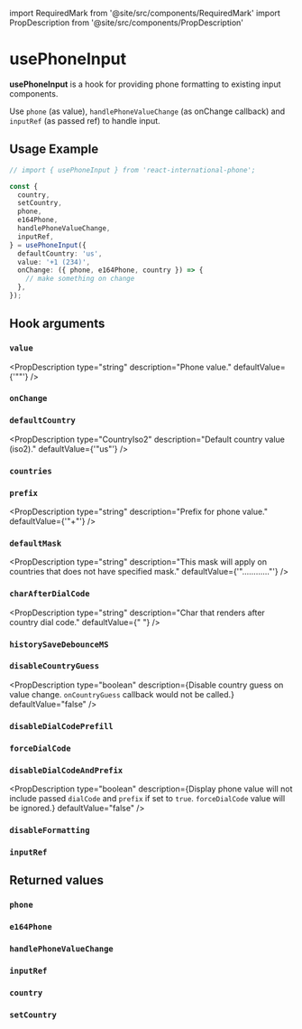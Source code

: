 import RequiredMark from '@site/src/components/RequiredMark'
import PropDescription from '@site/src/components/PropDescription'

# usePhoneInput

**usePhoneInput** is a hook for providing phone formatting to existing input components.

Use `phone` (as value), `handlePhoneValueChange` (as onChange callback) and `inputRef` (as passed ref) to handle input.

## Usage Example

```ts
// import { usePhoneInput } from 'react-international-phone';

const {
  country,
  setCountry,
  phone,
  e164Phone,
  handlePhoneValueChange,
  inputRef,
} = usePhoneInput({
  defaultCountry: 'us',
  value: '+1 (234)',
  onChange: ({ phone, e164Phone, country }) => {
    // make something on change
  },
});
```

## Hook arguments

### `value`

<PropDescription
type="string"
description="Phone value."
defaultValue={'""'}
/>

### `onChange`

<PropDescription
type="(data: { phone: string; e164Phone: string; country: ParsedCountry }) => void"
description="Callback that calls on phone change"
defaultValue="undefined"
/>

### `defaultCountry`

<PropDescription
type="CountryIso2"
description="Default country value (iso2)."
defaultValue={'"us"'}
/>

### `countries`

<PropDescription
type="CountryData[]"
description="An array of available countries to select (and guess)"
defaultValue="defaultCountries"
/>

### `prefix`

<PropDescription
type="string"
description="Prefix for phone value."
defaultValue={'"+"'}
/>

### `defaultMask`

<PropDescription
type="string"
description="This mask will apply on countries that does not have specified mask."
defaultValue={'"............"'}
/>

### `charAfterDialCode`

<PropDescription
type="string"
description="Char that renders after country dial code."
defaultValue={<span>"&nbsp;"</span>}
/>

### `historySaveDebounceMS`

<PropDescription
type="number"
description="Save value to history if there were not any changes in provided milliseconds timeslot. Undo/redo (ctrl+z/ctrl+shift+z) works only with values that are saved in history"
defaultValue="200"
/>

### `disableCountryGuess`

<PropDescription
type="boolean"
description={<span>Disable country guess on value change. <code>onCountryGuess</code> callback would not be called.</span>}
defaultValue="false"
/>

### `disableDialCodePrefill`

<PropDescription
type="boolean"
description="Disable dial code prefill on initialization. Dial code prefill works only when empty phone value have been provided."
defaultValue="false"
/>

### `forceDialCode`

<PropDescription
type="boolean"
description="Always display the dial code. Dial code can't be removed/changed by keyboard events, but it can be changed by pasting another country phone value."
defaultValue="false"
/>

### `disableDialCodeAndPrefix`

<PropDescription
type="boolean"
description={<span>Display phone value will not include passed <code>dialCode</code> and <code>prefix</code> if set to <code>true</code>. <code>forceDialCode</code> value will be ignored.</span>}
defaultValue="false"
/>

### `disableFormatting`

<PropDescription
type="boolean"
description="Disable phone value mask formatting. All formatting characters will not be displayed, but the mask length will be preserved."
defaultValue="false"
/>

### `inputRef`

<PropDescription
type="React.MutableRefObject<HTMLInputElement | null>"
description="Ref for the input element."
defaultValue="undefined"
/>

## Returned values

### `phone`

<PropDescription
type="string"
description="Formatted phone string. Value that should be rendered inside input element."
/>

### `e164Phone`

<PropDescription
type="string"
description="Phone in E164 format."
/>

### `handlePhoneValueChange`

<PropDescription
type="(e: React.ChangeEvent<HTMLInputElement>) => string"
description="Change handler for input component."
/>

### `inputRef`

<PropDescription
type="React.RefObject<HTMLInputElement>"
description="Ref object for input component (handles caret position, focus and undo/redo)."
/>

### `country`

<PropDescription
type="ParsedCountry"
description="Current country object."
/>

### `setCountry`

<PropDescription
type="(country: CountryIso2) => void"
description="Country setter."
/>
